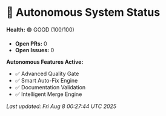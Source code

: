 # 🤖 Autonomous System Status

**Health:** 🟢 GOOD (100/100)

- **Open PRs:** 0
- **Open Issues:** 0

**Autonomous Features Active:**
- ✅ Advanced Quality Gate
- ✅ Smart Auto-Fix Engine
- ✅ Documentation Validation
- ✅ Intelligent Merge Engine

_Last updated: Fri Aug  8 00:27:44 UTC 2025_
